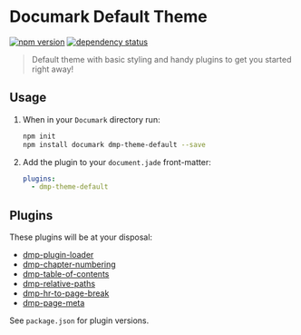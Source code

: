 # Documark Default Theme

[![npm version](https://badge.fury.io/js/dmp-theme-default.svg)](http://badge.fury.io/js/dmp-theme-default)
[![dependency status](https://david-dm.org/mauvm/dmp-theme-default.svg)](https://david-dm.org/mauvm)

> Default theme with basic styling and handy plugins to get you started right away!

## Usage

1. When in your `Documark` directory run:

	```bash
	npm init
	npm install documark dmp-theme-default --save
	```

2. Add the plugin to your `document.jade` front-matter:

	```yaml
	plugins:
	  - dmp-theme-default
	```

## Plugins

These plugins will be at your disposal:

- [dmp-plugin-loader](https://www.npmjs.com/package/dmp-plugin-loader)
- [dmp-chapter-numbering](https://www.npmjs.com/package/dmp-chapter-numbering)
- [dmp-table-of-contents](https://www.npmjs.com/package/dmp-table-of-contents)
- [dmp-relative-paths](https://www.npmjs.com/package/dmp-relative-paths)
- [dmp-hr-to-page-break](https://www.npmjs.com/package/dmp-hr-to-page-break)
- [dmp-page-meta](https://www.npmjs.com/package/dmp-page-meta)

See `package.json` for plugin versions.
